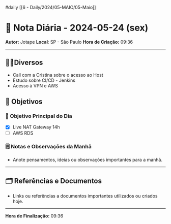#daily
[[6 - Daily/2024/05-MAIO/05-Maio]]
# 📅 Nota Diária - 2024-05-24 (sex)

**Autor:** Jotape
**Local**: SP - São Paulo
**Hora de Criação:** 09:36

---
## 🤝🏻Diversos
- Call com a Cristina sobre o acesso ao Host
-  Estudo sobre CI/CD - Jenkins 
-  Acesso à VPN e AWS

## 🌄 Objetivos
### 🎯 Objetivo Principal do Dia
- [x] Live NAT Gateway 14h
- [ ] AWS RDS

### 🗒️ Notas e Observações da Manhã
- Anote pensamentos, ideias ou observações importantes para a manhã.
---
## 🗂️ Referências e Documentos
- Links ou referências a documentos importantes utilizados ou criados hoje.

---

**Hora de Finalização:** 09:36
